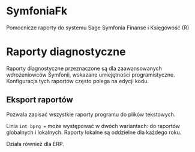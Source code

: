 # SymfoniaFk
Pomocnicze raporty do systemu Sage Symfonia Finanse i Księgowość (R)

# Raporty diagnostyczne

Raporty diagnostyczne przeznaczone są dla zaawansowanych
wdrożeniowców Symfonii, wskazane umiejętności programistyczne.
Konfiguracja tych raportów często polega na edycji kodu.

## Eksport raportów

Pozwala zapisać wszystkie raporty programu do plików tekstowych.

Linia `int bprg =` może występować w dwóch wariantach:
do raportów globalnych i lokalnych. Raporty lokalne są oddzielne
dla każdego roku.

Działa również dla ERP.

